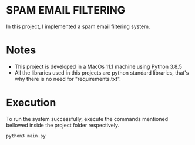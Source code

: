 # SPAM EMAIL FILTERING
In this project, I implemented a spam email filtering system.
# Notes
- This project is developed in a MacOs 11.1 machine using Python 3.8.5
- All the libraries used in this projects are python standard libraries, that's why there is no need for "requirements.txt".
#  Execution
To run the system successfully, execute the commands mentioned bellowed inside the project folder respectively.
  ```
  python3 main.py 
  ```
